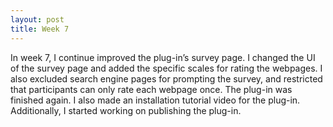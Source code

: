 ```yaml
---
layout: post
title: Week 7
---
```


In week 7, I continue improved the plug-in’s survey page. I changed the UI of the survey page and added the specific scales for rating the webpages. I also excluded search engine pages for prompting the survey, and restricted that participants can only rate each webpage once. The plug-in was finished again. I also made an installation tutorial video for the plug-in. Additionally, I started working on publishing the plug-in.
